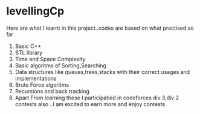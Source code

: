 # levellingCp
Here are what I learnt in this project..codes are based on what practised so far
1) Basic C++
2) STL library
3) Time and Space Complexity
4) Basic algoritms of Sorting,Searching
5) Data structures like queues,trees,stacks with their correct usages and implementations
6) Brute Force algoritms
7) Recursions and back tracking
8) Apart From learning these I participatied in codeforces div 3,div 2 contests also ..I am excited to earn more and enjoy contests
